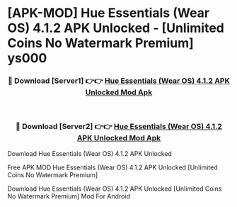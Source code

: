 # [APK-MOD] Hue Essentials (Wear OS) 4.1.2 APK Unlocked - [Unlimited Coins No Watermark Premium] ys000



<div align="center">
<h3>🔴 Download [Server1] 👉👉 <a href="https://momento.my/?title=Hue_Essentials_(Wear_OS)_4.1.2_APK_Unlocked">Hue Essentials (Wear OS) 4.1.2 APK Unlocked Mod Apk</a></h3><br>

<h3>🔴 Download [Server2] 👉👉 <a href="https://momento.my/?title=Hue_Essentials_(Wear_OS)_4.1.2_APK_Unlocked">Hue Essentials (Wear OS) 4.1.2 APK Unlocked Mod Apk</a></h3>
</div>



Download Hue Essentials (Wear OS) 4.1.2 APK Unlocked 

Free APK MOD Hue Essentials (Wear OS) 4.1.2 APK Unlocked [Unlimited Coins No Watermark Premium]

Download Hue Essentials (Wear OS) 4.1.2 APK Unlocked [Unlimited Coins No Watermark Premium] Mod For Android
